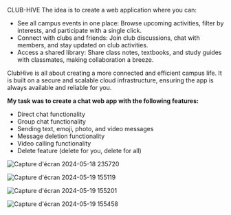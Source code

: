 CLUB-HIVE
The idea is to create a web application where you can:

- See all campus events in one place: Browse upcoming activities, filter by interests, and participate with a single click.
- Connect with clubs and friends: Join club discussions, chat with members, and stay updated on club activities.
- Access a shared library: Share class notes, textbooks, and study guides with classmates, making collaboration a breeze.

ClubHive is all about creating a more connected and efficient campus life. It is built on a secure and scalable cloud infrastructure, ensuring the app is always available and reliable for you.

**My task was to create a chat web app with the following features:**

- Direct chat functionality
- Group chat functionality
- Sending text, emoji, photo, and video messages
- Message deletion functionality
- Video calling functionality
- Delete feature (delete for you, delete for all)

![Capture d'écran 2024-05-18 235720](https://github.com/hssin-ahm/club-hive/assets/62803667/d3095c38-f70a-482c-aea9-589ce576b2d6)



![Capture d'écran 2024-05-19 155119](https://github.com/hssin-ahm/club-hive/assets/62803667/39f68bd0-1127-4970-bcc8-f727c7a8dac7)




![Capture d'écran 2024-05-19 155201](https://github.com/hssin-ahm/club-hive/assets/62803667/c2092066-0292-491b-9b0b-0d55613e1adc)




![Capture d'écran 2024-05-19 155458](https://github.com/hssin-ahm/club-hive/assets/62803667/73ece10c-afb8-4a41-bafb-3355dd52a1ad)
